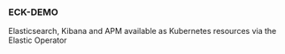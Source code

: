 ### ECK-DEMO
Elasticsearch, Kibana and APM available as Kubernetes resources via the Elastic Operator
